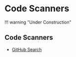 # Code Scanners

!!! warning "Under Construction"

## Code Scanners
* [GitHub Search](https://github.com/search)